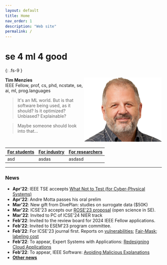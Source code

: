 ```yaml
---
layout: default
title: Home
nav_order: 1
description: "Web site"
permalink: /
---
```


# se 4 ml 4 good
{: .fs-9 }

<img align=right width=250 src="/assets/img/head.png">

<b>Tim Menzies</b><br>IEEE Fellow, prof, cs, phd, ncstate, se, ai, ml, prog.languages

> It's an ML world.  But is that software being  used, as it should? Is it optimized? Unbiased? Explainable? 

> Maybe  someone should look into that...

<br clear=all>

  <table> 
    <thead> 
      <tr> <th><a href="students.md" class="btn btn-primary">For students</a></th> 
      <th> <a href="industry.md" class="btn btn-blue">For industry</a></th> 
      <th> <a href="research.md" class="btn btn-green">For researchers</a></th> 
      </tr> 
    </thead> 
    <tbody> 
      <tr> 
       <td>asd</td> <td>asdas</td> <td>asdasd</td> </tr> 
    </tbody> 
   </table>

----

<h3>News</h3>
<ul>
   <li id="">    <b>Apr'22</b>: IEEE TSE acceepts <a href="https://arxiv.org/pdf/2112.01598.pdf">What Not to Test (for Cyber-Physical Systems)</a></li>
   <li id="dim"> <b>Apr'22</b>: Andre Motta passes his oral prelim</li>
   <li id="">    <b>Mar'22</b>: New gift from DivePlan: studies on surrogate data ($50K)</li>
	 <li id="dim"> <b>Mar'22</b>: ICSE'23 accepts our <a href="https://conf.researchr.org/track/icse-2023/rose-festival">ROSE'23 proposal</a> (open science in SE).</li>
   <Li id="">    <b>Mar'22</b>: Invited to PC of ICSE'24 NIER track</li>
   <Li id="dim"> <b>Feb'22</b>: Invited to the review board for 2024 IEEE Fellow applications.</li>
   <Li id="">    <b>Feb'22</b>: Invited to ESEM'23 program committee.</li>
   <Li id="dim"> <b>Feb'22</b>: For ICSE'23 journal first. Reports on <a href="https://arxiv.org/pdf/2208.01595.pdf">vulnerabilities</a>; <a href="https://arxiv.org/pdf/2110.01109.pdf">Fair-Mask</a>; <a href="https://arxiv.org/pdf/2201.10592.pdf">labeling cost</a></li>
   <li id="">    <b>Feb'22</b>: To appear, Expert Systems with Applications: <a href="https://arxiv.org/pdf/2109.14569.pdf">Redesigning Cloud Applications</a></li>
   <li id="dim"> <b>Feb'22</b>: To appear, IEEE Software: <a href="https://arxiv.org/pdf/2301.10407.pdf">Avoiding Malicious Explanations</a></li>
   <li id="">    <b><a href="#priornews">Other  news</a></b></li>
</ul>



